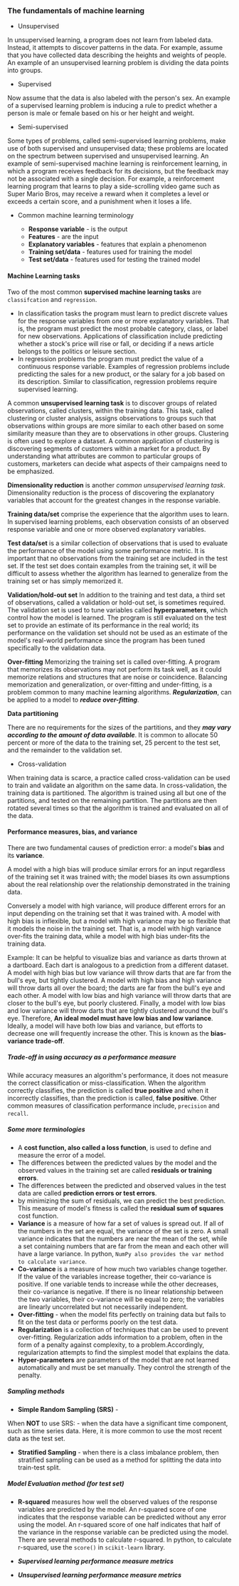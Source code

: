 ### The fundamentals of machine learning

- Unsupervised

In unsupervised learning, a program does not learn from labeled data. Instead, it attempts to discover patterns in the data. For example, assume that you have collected data describing the heights and weights of people. An example of an unsupervised learning problem is dividing the data points into groups.
 
- Supervised

Now assume that the data is also labeled with the person's sex. An example of a supervised learning problem is inducing a rule to predict whether a person is male or female based on his or her height and weight.

- Semi-supervised

Some types of problems, called semi-supervised learning problems, make use of both supervised and unsupervised data; these problems are located on the spectrum between supervised and unsupervised learning. An example of semi-supervised machine learning is reinforcement learning, in which a program receives feedback for its decisions, but the feedback may not be associated with a single decision. For example, a reinforcement learning program that learns to play a side-scrolling video game such as Super Mario Bros, may receive a reward when it completes a level or exceeds a certain score, and a punishment when it loses a life. 

- Common machine learning terminology

	- **Response variable** - is the output
	- **Features** - are the input
	- **Explanatory variables** - features that explain a phenomenon
	- **Training set/data** - features used for training the model
	- **Test set/data** - features used for testing the trained model

#### Machine Learning tasks

Two of the most common **supervised machine learning tasks** are `classifcation` and `regression`. 
- In classification tasks the program must learn to predict discrete values for the response variables from one or more explanatory variables. That is, the program must predict the most probable category, class, or label for new observations. Applications of classification include predicting whether a stock's price will rise or fall, or deciding if a news article belongs to the politics or leisure section. 
- In regression problems the program must predict the value of a continuous response variable. Examples of regression problems include predicting the sales for a new product, or the salary for a job based on its description. Similar to classification, regression problems require supervised learning.

A common **unsupervised learning task** is to discover groups of related observations, called clusters, within the training data. This task, called clustering or cluster analysis, assigns observations to groups such that observations within groups are more similar to each other based on some similarity measure than they are to observations in other groups. Clustering is often used to explore a dataset. A common application of clustering is discovering segments of customers within a market for a product. By understanding what attributes are common to particular groups of customers, marketers can decide what aspects of their campaigns need to be emphasized.

**Dimensionality reduction** is another *common unsupervised learning task*. Dimensionality reduction is the process of discovering the explanatory variables that account for the greatest changes in the response variable.  

**Training data/set** comprise the experience that the algorithm uses
to learn. In supervised learning problems, each observation consists of an observed response variable and one or more observed explanatory variables.

**Test data/set** is a similar collection of observations that is used to evaluate the performance of the model using some performance metric. It is important that no observations from the training set are included in the test set. If the test set does contain examples from the training set, it will be difficult to assess whether the algorithm has learned to generalize from the training set or has simply memorized it.

**Validation/hold-out set** In addition to the training and test data, a third set of observations, called a validation or hold-out set, is sometimes required. The validation set is used to tune variables called **hyperparameters**, which control how the model is learned. The program is still evaluated on the test set to provide an estimate of its performance in the real world; its performance on the validation set should not be used as an estimate of the model's real-world performance since the program has been tuned specifically to the validation
data.

**Over-fitting** Memorizing the training set is called over-fitting. A program that memorizes its observations may not perform its task well, as it could memorize relations and structures that are noise or coincidence. Balancing memorization and generalization, or over-fitting and under-fitting, is a problem common to many machine learning algorithms. ***Regularization***, can be applied to a model to ***reduce over-fitting***. 

**Data partitioning**

There are no requirements for the sizes of the partitions, and they ***may vary according to the amount of data available***. It is common to allocate 50 percent or more of the data to the training set, 25 percent to the test set, and the
remainder to the validation set.

- Cross-validation

When training data is scarce, a practice called cross-validation can be used to train and validate an algorithm on the same data. In cross-validation, the training data is partitioned. The algorithm is trained using all but one of the
partitions, and tested on the remaining partition. The partitions are then rotated several times so that the algorithm is trained and evaluated on all of the data.

#### Performance measures, bias, and variance

There are two fundamental causes of prediction error: a model's **bias** and its **variance**.

A model with a high bias will produce similar errors for an input regardless of the training set it was trained with; the model biases its own assumptions about the real relationship over the relationship demonstrated in the training data.

Conversely a model with high variance, will produce different errors for an input depending on the training set that it was trained with. A model with high bias is inflexible, but a model with high variance may be so flexible that it models the noise in the training set. That is, a model with high variance over-fits the training data, while a model with high bias under-fits the training data.

Example: It can be helpful to visualize bias and variance as darts thrown at a dartboard. Each dart is analogous to a prediction from a different dataset. A model with high bias but low variance will throw darts that are far from the bull's eye, but tightly clustered. A model with high bias and high variance will throw darts all over the board; the darts are far from the bull's eye and each other. A model with low bias and high variance will throw darts that are closer to the bull's eye, but poorly clustered. Finally, a model with low bias and low variance will throw darts that are tightly clustered around the bull's eye. Therefore, **An ideal model must have low bias and low variance**. Ideally, a model will have both low bias and variance, but efforts to decrease one will frequently increase the other. This is known as the **bias-variance trade-off**.

##### Trade-off in using accuracy as a performance measure

While accuracy measures an algorithm's performance, it does not measure the correct classification or miss-classification. When the algorithm correctly classifies, the prediction is called **true positive** and when it incorrectly classifies, than the prediction is called, **false positive**. Other common measures of classification performance include, `precision` and `recall`.

##### Some more terminologies

- A **cost function, also called a loss function**, is used to define and measure the error of a model. 
- The differences between the predicted values by the model and the observed values in the training set are called **residuals or training errors**. 
- The differences between the predicted and observed values in the test data are called **prediction errors or test errors**.
- by minimizing the sum of residuals, we can predict the best prediction. This measure of model's fitness is called the **residual sum of squares** cost function. 
- **Variance** is a measure of how far a set of values is spread out. If all of the numbers in the set are equal, the variance of the set is zero. A small variance indicates that the numbers are near the mean of the set, while a set containing numbers that are far from the mean and each other will have a large variance. In python, `NumPy also provides the var method to calculate variance`.
- **Co-variance** is a measure of how much two variables change together. If the value of the variables increase together, their co-variance is positive. If one variable tends to increase while the other decreases, their co-variance is negative. If there is no linear relationship between the two variables, their co-variance will be equal to zero; the variables are linearly uncorrelated but not necessarily independent. 
- **Over-fitting** - when the model fits perfectly on training data but fails to fit on the test data or performs poorly on the test data.
- **Regularization** is a collection of techniques that can be used to prevent over-fitting. Regularization adds information to a problem, often in the form of a penalty against complexity, to a problem.Accordingly, regularization attempts to find the simplest model that explains the data.
- **Hyper-parameters** are parameters of the model that are not learned automatically and must be set manually. They control the strength of the penalty.

##### Sampling methods

- **Simple Random Sampling (SRS)** - 

When **NOT** to use SRS:
	- when the data have a significant time component, such as time series data. Here, it is more common to use the most recent data as the test set. 

- **Stratified Sampling** - when there is a class imbalance problem, then stratified sampling can be used as a method for splitting the data into train-test split.
 

##### Model Evaluation method (for test set)

- **R-squared** measures how well the observed values of the response variables are predicted by the model. An r-squared score of one indicates that the response
variable can be predicted without any error using the model. An r-squared score of one half indicates that half of the variance in the response variable can be predicted using the model. There are several methods to calculate r-squared. In python, to calculate r-squared, use the `score()` in `scikit-learn` library. 
     

- ***Supervised learning performance measure metrics***


- ***Unsupervised learning performance measure metrics***

 







